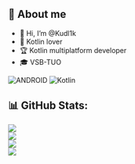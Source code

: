 ## 👀 About me
- 👋 Hi, I’m @Kudl1k
- 💖 Kotlin lover
- 🏆 Kotlin multiplatform developer
- 🎓 VSB-TUO 

![ANDROID](https://img.shields.io/badge/android-%2320232a.svg?style=for-the-badge&logo=android&logoColor=%a4c639) ![Kotlin](https://img.shields.io/badge/kotlin-%230095D5.svg?style=for-the-badge&logo=kotlin&logoColor=white)
## 📊 GitHub Stats:
![](https://github-readme-stats.vercel.app/api?username=Kudl1k&theme=dark&hide_border=true&include_all_commits=false&count_private=false)<br/>
![](https://github-readme-streak-stats.herokuapp.com/?user=Kudl1k&theme=dark&hide_border=true)<br/>
![](https://github-readme-stats.vercel.app/api/top-langs/?username=Kudl1k&theme=dark&hide_border=true&include_all_commits=false&count_private=false&layout=compact)<br/>
[![](https://visitcount.itsvg.in/api?id=Kudl1k&icon=2&color=0)](https://visitcount.itsvg.in)

